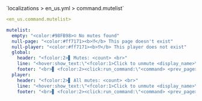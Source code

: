 <!--@include: @/parts/module/command/mutelist.md#title-->
<!--@include: @/parts/words.md#path--> `localizations > en_us.yml > command.mutelist`

<!--@include: @/parts/module/command/mutelist.md#explanation-->

<!--@include: @/parts/words.md#edit-->
```yaml
<en_us.command.mutelist>
```

<!--@include: @/parts/words.md#default-->
```yaml
mutelist:
  empty: "<color:#98FB98>☺ No mutes found"
  null-page: "<color:#ff7171><b>⁉</b> This page doesn't exist"
  null-player: "<color:#ff7171><b>⁉</b> This player does not exist"
  global:
    header: "<fcolor:2>▋ Mutes: <count> <br>"
    line: "<hover:show_text:\"<fcolor:1>Click to unmute <display_name>\"><click:run_command:\"<command>\"><color:#ff7171>☒ <display_name></click></hover> <fcolor:1><hover:show_text:\"<fcolor:1>ID: <id><br>Date: <date><br>Time: <time><br>Moderator: <moderator><br>Reason: <reason>\">[MORE]</hover>"
    footer: "<br>▋ <fcolor:2><click:run_command:\"<command> <prev_page>\">←</click> <fcolor:1>Page: <current_page>/<last_page> <fcolor:2><click:run_command:\"<command> <next_page>\">→"
  player:
    header: "<fcolor:2>▋ All mutes: <count> <br>"
    line: "<hover:show_text:\"<fcolor:1>Click to unmute <display_name>\"><click:run_command:\"<command>\"><color:#ff7171>☒ <display_name></click></hover> <fcolor:1><hover:show_text:\"<fcolor:1>ID: <id><br>Date: <date><br>Time: <time><br>Moderator: <moderator><br>Reason: <reason>\">[MORE]</hover>"
    footer: "<br>▋ <fcolor:2><click:run_command:\"<command> <prev_page>\">←</click> <fcolor:1>Page: <current_page>/<last_page> <fcolor:2><click:run_command:\"<command> <next_page>\">→"
```

<!--@include: @/parts/module/command/mutelist.md#parameters-->
<!--@include: @/parts/module/command/mutelist.md#localization-->

